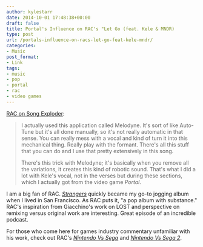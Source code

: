 ```yaml
---
author: kylestarr
date: 2014-10-01 17:48:38+00:00
draft: false
title: Portal's Influence on RAC's "Let Go (feat. Kele & MNDR)
type: post
url: /portals-influence-on-racs-let-go-feat-kele-mndr/
categories:
- Music
post_format:
- Link
tags:
- music
- pop
- portal
- rac
- video games
---
```


[RAC on Song Exploder](https://itunes.apple.com/us/podcast/rac-let-go-feat.-kele-mndr/id788236947?i=319591646&mt=2):


<blockquote>I actually used this application called Melodyne. It's sort of like Auto-Tune but it's all done manually, so it's not really automatic in that sense. You can really mess with a vocal and kind of turn it into this mechanical thing. Really play with the formant. There's all this stuff that you can do and I use that pretty extensively in this song.

There's this trick with Melodyne; it's basically when you remove all the variations, it creates this kind of robotic sound. That's what I did a lot with Kele's vocal, not in the verses but during these sections, which I actually got from the video game _Portal_.</blockquote>


I am a big fan of RAC. _[Strangers](https://itunes.apple.com/us/album/strangers/id844000739)_ quickly became my go-to jogging album when I lived in San Francisco. As RAC puts it, "a pop album with substance." RAC's inspiration from Giacchino's work on LOST and perspective on remixing versus original work are interesting. Great episode of an incredible podcast.

For those who come here for games industry commentary unfamiliar with his work, check out RAC's [_Nintendo Vs Sega_](https://soundcloud.com/rac/sets/nintendo-vs-sega) and [_Nintendo Vs Sega 2_](https://soundcloud.com/rac/sets/nintendo-vs-sega-2).
